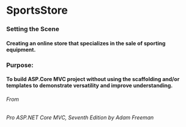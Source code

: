 # SportsStore

### Setting the Scene
#### Creating an online store that specializes in the sale of sporting equipment.

### Purpose:
#### To build ASP.Core MVC project without using the scaffolding and/or templates to demonstrate versatility and improve understanding.
 

###### From
###### Pro ASP.NET Core MVC, Seventh Edition by Adam Freeman
